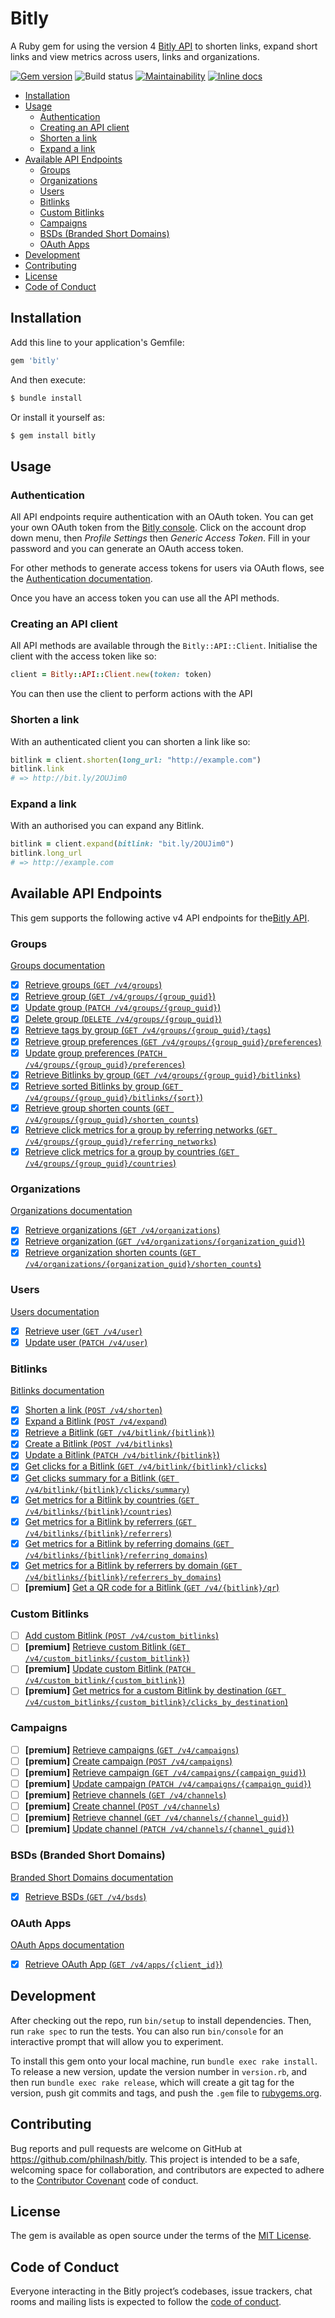 # Bitly

A Ruby gem for using the version 4 [Bitly API](https://dev.bitly.com/) to shorten links, expand short links and view metrics across users, links and organizations.

[![Gem version](https://badge.fury.io/rb/bitly.svg)](https://rubygems.org/gems/bitly) ![Build status](https://github.com/philnash/bitly/workflows/tests/badge.svg) [![Maintainability](https://api.codeclimate.com/v1/badges/f8e078b468c1f2aeca53/maintainability)](https://codeclimate.com/github/philnash/bitly/maintainability) [![Inline docs](https://inch-ci.org/github/philnash/bitly.svg?branch=master)](https://inch-ci.org/github/philnash/bitly)

* [Installation](#installation)
* [Usage](#usage)
  * [Authentication](#authentication)
  * [Creating an API client](#creating-an-api-client)
  * [Shorten a link](#shorten-a-link)
  * [Expand a link](#expand-a-link)
* [Available API Endpoints](#available-api-endpoints)
  * [Groups](#groups)
  * [Organizations](#organizations)
  * [Users](#users)
  * [Bitlinks](#bitlinks)
  * [Custom Bitlinks](#custom-bitlinks)
  * [Campaigns](#campaigns)
  * [BSDs (Branded Short Domains)](#bsds-branded-short-domains)
  * [OAuth Apps](#oauth-apps)
* [Development](#development)
* [Contributing](#contributing)
* [License](#license)
* [Code of Conduct](#code-of-conduct)

## Installation

Add this line to your application's Gemfile:

```ruby
gem 'bitly'
```

And then execute:

```bash
$ bundle install
```

Or install it yourself as:

```bash
$ gem install bitly
```

## Usage

### Authentication

All API endpoints require authentication with an OAuth token. You can get your own OAuth token from the [Bitly console](https://app.bitly.com/). Click on the account drop down menu, then _Profile Settings_ then _Generic Access Token_. Fill in your password and you can generate an OAuth access token.

For other methods to generate access tokens for users via OAuth flows, see the [Authentication documentation](docs/authentication.md).

Once you have an access token you can use all the API methods.

### Creating an API client

All API methods are available through the `Bitly::API::Client`. Initialise the client with the access token like so:

```ruby
client = Bitly::API::Client.new(token: token)
```

You can then use the client to perform actions with the API

### Shorten a link

With an authenticated client you can shorten a link like so:

```ruby
bitlink = client.shorten(long_url: "http://example.com")
bitlink.link
# => http://bit.ly/2OUJim0
```

### Expand a link

With an authorised you can expand any Bitlink.

```ruby
bitlink = client.expand(bitlink: "bit.ly/2OUJim0")
bitlink.long_url
# => http://example.com
```

## Available API Endpoints

This gem supports the following active v4 API endpoints for the[Bitly API](https://dev.bitly.com/v4_documentation.html).

### Groups

[Groups documentation](docs/groups.md)

- [x] [Retrieve groups (`GET /v4/groups`)](https://dev.bitly.com/v4/#operation/getGroups)
- [x] [Retrieve group (`GET /v4/groups/{group_guid}`)](https://dev.bitly.com/v4/#operation/getGroup)
- [x] [Update group (`PATCH /v4/groups/{group_guid}`)](https://dev.bitly.com/v4/#operation/updateGroup)
- [x] [Delete group (`DELETE /v4/groups/{group_guid}`)](https://dev.bitly.com/v4/#operation/deleteGroup)
- [x] [Retrieve tags by group (`GET /v4/groups/{group_guid}/tags`)](https://dev.bitly.com/v4/#operation/getGroupTags)
- [x] [Retrieve group preferences (`GET /v4/groups/{group_guid}/preferences`)](https://dev.bitly.com/v4/#operation/getGroupPreferences)
- [x] [Update group preferences (`PATCH /v4/groups/{group_guid}/preferences`)](https://dev.bitly.com/v4/#operation/updateGroupPreferences)
- [x] [Retrieve Bitlinks by group (`GET /v4/groups/{group_guid}/bitlinks`)](https://dev.bitly.com/v4/#operation/getBitlinksByGroup)
- [x] [Retrieve sorted Bitlinks by group (`GET /v4/groups/{group_guid}/bitlinks/{sort}`)](https://dev.bitly.com/v4/#operation/getSortedBitlinks)
- [x] [Retrieve group shorten counts (`GET /v4/groups/{group_guid}/shorten_counts`)](https://dev.bitly.com/v4/#operation/getGroupShortenCounts)
- [x] [Retrieve click metrics for a group by referring networks (`GET /v4/groups/{group_guid}/referring_networks`)](https://dev.bitly.com/v4/#operation/GetGroupMetricsByReferringNetworks)
- [x] [Retrieve click metrics for a group by countries (`GET /v4/groups/{group_guid}/countries`)](https://dev.bitly.com/v4/#operation/getGroupMetricsByCountries)

### Organizations

[Organizations documentation](docs/organizations.md)

- [x] [Retrieve organizations (`GET /v4/organizations`)](https://dev.bitly.com/v4/#operation/getOrganizations)
- [x] [Retrieve organization (`GET /v4/organizations/{organization_guid}`)](https://dev.bitly.com/v4/#operation/getOrganization)
- [x] [Retrieve organization shorten counts (`GET /v4/organizations/{organization_guid}/shorten_counts`)](https://dev.bitly.com/v4/#operation/getOrganizationShortenCounts)

### Users

[Users documentation](docs/users.md)

- [x] [Retrieve user (`GET /v4/user`)](https://dev.bitly.com/v4/#operation/getUser)
- [x] [Update user (`PATCH /v4/user`)](https://dev.bitly.com/v4/#operation/updateUser)

### Bitlinks

[Bitlinks documentation](docs/bitlinks.md)

- [x] [Shorten a link (`POST /v4/shorten`)](https://dev.bitly.com/v4/#operation/createBitlink)
- [x] [Expand a Bitlink (`POST /v4/expand`)](https://dev.bitly.com/v4/#operation/expandBitlink)
- [x] [Retrieve a Bitlink (`GET /v4/bitlink/{bitlink}`)](https://dev.bitly.com/v4/#operation/getBitlink)
- [x] [Create a Bitlink (`POST /v4/bitlinks`)](https://dev.bitly.com/v4/#operation/createFullBitlink)
- [x] [Update a Bitlink (`PATCH /v4/bitlink/{bitlink}`)](https://dev.bitly.com/v4/#operation/updateBitlink)
- [x] [Get clicks for a Bitlink (`GET /v4/bitlink/{bitlink}/clicks`)](https://dev.bitly.com/v4/#operation/getClicksForBitlink)
- [x] [Get clicks summary for a Bitlink (`GET /v4/bitlink/{bitlink}/clicks/summary`)](https://dev.bitly.com/v4/#operation/getClicksSummaryForBitlink)
- [x] [Get metrics for a Bitlink by countries (`GET /v4/bitlinks/{bitlink}/countries`)](https://dev.bitly.com/v4/#operation/getMetricsForBitlinkByCountries)
- [x] [Get metrics for a Bitlink by referrers (`GET /v4/bitlinks/{bitlink}/referrers`)](https://dev.bitly.com/v4/#operation/getMetricsForBitlinkByReferrers)
- [x] [Get metrics for a Bitlink by referring domains (`GET /v4/bitlinks/{bitlink}/referring_domains`)](https://dev.bitly.com/v4/#operation/getMetricsForBitlinkByReferringDomains)
- [x] [Get metrics for a Bitlink by referrers by domain (`GET /v4/bitlinks/{bitlink}/referrers_by_domains`)](https://dev.bitly.com/v4/#operation/getMetricsForBitlinkByReferrersByDomains)
- [ ] __[premium]__ [Get a QR code for a Bitlink (`GET /v4/{bitlink}/qr`)](https://dev.bitly.com/v4/#operation/getBitlinkQRCode)

### Custom Bitlinks

- [ ] [Add custom Bitlink (`POST /v4/custom_bitlinks`)](https://dev.bitly.com/v4/#operation/addCustomBitlink)
- [ ] __[premium]__ [Retrieve custom Bitlink (`GET /v4/custom_bitlinks/{custom_bitlink}`)](https://dev.bitly.com/v4/#operation/getCustomBitlink)
- [ ] __[premium]__ [Update custom Bitlink (`PATCH /v4/custom_bitlink/{custom_bitlink}`)](https://dev.bitly.com/v4/#operation/updateCustomBitlink)
- [ ] __[premium]__ [Get metrics for a custom Bitlink by destination (`GET /v4/custom_bitlinks/{custom_bitlink}/clicks_by_destination`)](https://dev.bitly.com/v4/#operation/getCustomBitlinkMetricsByDestination)

### Campaigns

- [ ] __[premium]__ [Retrieve campaigns (`GET /v4/campaigns`)](https://dev.bitly.com/v4/#operation/getCampaigns)
- [ ] __[premium]__ [Create campaign (`POST /v4/campaigns`)](https://dev.bitly.com/v4/#operation/createCampaign)
- [ ] __[premium]__ [Retrieve campaign (`GET /v4/campaigns/{campaign_guid}`)](https://dev.bitly.com/v4/#operation/getCampaign)
- [ ] __[premium]__ [Update campaign (`PATCH /v4/campaigns/{campaign_guid}`)](https://dev.bitly.com/v4/#operation/updateCampaign)
- [ ] __[premium]__ [Retrieve channels (`GET /v4/channels`)](https://dev.bitly.com/v4/#operation/getChannels)
- [ ] __[premium]__ [Create channel (`POST /v4/channels`)](https://dev.bitly.com/v4/#operation/createChannel)
- [ ] __[premium]__ [Retrieve channel (`GET /v4/channels/{channel_guid}`)](https://dev.bitly.com/v4/#operation/getChannel)
- [ ] __[premium]__ [Update channel (`PATCH /v4/channels/{channel_guid}`)](https://dev.bitly.com/v4/#operation/updateChannel)

### BSDs (Branded Short Domains)

[Branded Short Domains documentation](docs/branded_short_domains.md)

- [x] [Retrieve BSDs (`GET /v4/bsds`)](https://dev.bitly.com/v4/#operation/getBSDs)

### OAuth Apps

[OAuth Apps documentation](docs/oauth_apps.md)

- [x] [Retrieve OAuth App (`GET /v4/apps/{client_id}`)](https://dev.bitly.com/v4/#operation/getOAuthApp)

## Development

After checking out the repo, run `bin/setup` to install dependencies. Then, run `rake spec` to run the tests. You can also run `bin/console` for an interactive prompt that will allow you to experiment.

To install this gem onto your local machine, run `bundle exec rake install`. To release a new version, update the version number in `version.rb`, and then run `bundle exec rake release`, which will create a git tag for the version, push git commits and tags, and push the `.gem` file to [rubygems.org](https://rubygems.org).

## Contributing

Bug reports and pull requests are welcome on GitHub at https://github.com/philnash/bitly. This project is intended to be a safe, welcoming space for collaboration, and contributors are expected to adhere to the [Contributor Covenant](http://contributor-covenant.org) code of conduct.

## License

The gem is available as open source under the terms of the [MIT License](https://opensource.org/licenses/MIT).

## Code of Conduct

Everyone interacting in the Bitly project’s codebases, issue trackers, chat rooms and mailing lists is expected to follow the [code of conduct](https://github.com/philnash/bitly/blob/master/CODE_OF_CONDUCT.md).
